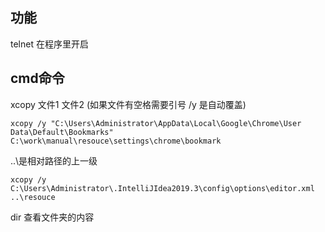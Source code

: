 ## 功能
 
telnet 在程序里开启

## cmd命令

xcopy 文件1 文件2 (如果文件有空格需要引号 /y 是自动覆盖)
    
    xcopy /y "C:\Users\Administrator\AppData\Local\Google\Chrome\User Data\Default\Bookmarks" C:\work\manual\resouce\settings\chrome\bookmark

..\是相对路径的上一级

    xcopy /y C:\Users\Administrator\.IntelliJIdea2019.3\config\options\editor.xml ..\resouce

dir 查看文件夹的内容
